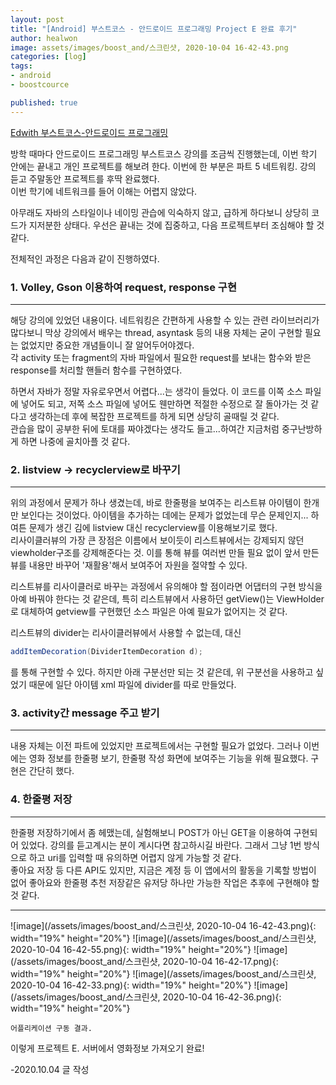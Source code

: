 ```yaml
---
layout: post
title: "[Android] 부스트코스 - 안드로이드 프로그래밍 Project E 완료 후기"
author: healwon
image: assets/images/boost_and/스크린샷, 2020-10-04 16-42-43.png
categories: [log]
tags:
- android
- boostcource

published: true
---
```


[Edwith 부스트코스-안드로이드 프로그래밍](https://www.edwith.org/boostcourse-android)

방학 때마다 안드로이드 프로그래밍 부스트코스 강의를 조금씩 진행했는데, 이번 학기 안에는 끝내고 개인 프로젝트를 해보려 한다. 이번에 한 부분은 파트 5 네트워킹. 강의 듣고 주말동안 프로젝트를 후딱 완료했다.  
이번 학기에 네트워크를 들어 이해는 어렵지 않았다.

아무래도 자바의 스타일이나 네이밍 관습에 익숙하지 않고, 급하게 하다보니 상당히 코드가 지저분한 상태다. 우선은 끝내는 것에 집중하고, 다음 프로젝트부터 조심해야 할 것 같다.

전체적인 과정은 다음과 같이 진행하였다.

### 1. Volley, Gson 이용하여 request, response 구현  
***
해당 강의에 있었던 내용이다. 네트워킹은 간편하게 사용할 수 있는 관련 라이브러리가 많다보니 막상 강의에서 배우는 thread, asyntask 등의 내용 자체는 굳이 구현할 필요는 없었지만 중요한 개념들이니 잘 알어두어야겠다.  
각 activity 또는 fragment의 자바 파일에서 필요한 request를 보내는 함수와 받은 response를 처리할 핸들러 함수를 구현하였다.

하면서 자바가 정말 자유로우면서 어렵다...는 생각이 들었다. 이 코드를 이쪽 소스 파일에 넣어도 되고, 저쪽 소스 파일에 넣어도 웬만하면 적절한 수정으로 잘 돌아가는 것 같다고 생각하는데 후에 복잡한 프로젝트를 하게 되면 상당히 골때릴 것 같다.  
관습을 많이 공부한 뒤에 토대를 짜야겠다는 생각도 들고...하여간 지금처럼 중구난방하게 하면 나중에 골치아플 것 같다.

### 2. listview -> recyclerview로 바꾸기  
***
위의 과정에서 문제가 하나 생겼는데, 바로 한줄평을 보여주는 리스트뷰 아이템이 한개만 보인다는 것이었다. 아이템을 추가하는 데에는 문제가 없었는데 무슨 문제인지... 하여튼 문제가 생긴 김에 listview 대신 recyclerview를 이용해보기로 했다.  
리사이클러뷰의 가장 큰 장점은 이름에서 보이듯이 리스트뷰에서는 강제되지 않던 viewholder구조를 강제해준다는 것. 이를 통해 뷰를 여러번 만들 필요 없이 앞서 만든 뷰를 내용만 바꾸어 '재활용'해서 보여주어 자원을 절약할 수 있다.

리스트뷰를 리사이클러로 바꾸는 과정에서 유의해야 할 점이라면 어댑터의 구현 방식을 아예 바꿔야 한다는 것 같은데, 
특히 리스트뷰에서 사용하던 getView()는 ViewHolder로 대체하여 getview를 구현했던 소스 파일은 아예 필요가 없어지는 것 같다.

리스트뷰의 divider는 리사이클러뷰에서 사용할 수 없는데, 대신  
```Java
addItemDecoration(DividerItemDecoration d);
```
를 통해 구현할 수 있다. 하지만 아래 구분선만 되는 것 같은데, 위 구분선을 사용하고 싶었기 때문에 일단 아이템 xml 파일에 divider를 따로 만들었다.

### 3. activity간 message 주고 받기  
***
내용 자체는 이전 파트에 있었지만 프로젝트에서는 구현할 필요가 없었다. 그러나 이번에는 영화 정보를 한줄평 보기, 한줄평 작성 화면에 보여주는 기능을 위해 필요했다. 구현은 간단히 했다.

### 4. 한줄평 저장  
***
한줄평 저장하기에서 좀 헤맸는데, 실험해보니 POST가 아닌 GET을 이용하여 구현되어 있었다. 강의를 듣고계시는 분이 계시다면 참고하시길 바란다. 그래서 그냥 1번 방식으로 하고 uri를 입력할 때 유의하면 어렵지 않게 가능할 것 같다.  
좋아요 저장 등 다른 API도 있지만, 지금은 계정 등 이 앱에서의 활동을 기록할 방법이 없어 좋아요와 한줄평 추천 저장같은 유저당 하나만 가능한 작업은 추후에 구현해야 할 것 같다.

***
![image](/assets/images/boost_and/스크린샷, 2020-10-04 16-42-43.png){: width="19%" height="20%"}
![image](/assets/images/boost_and/스크린샷, 2020-10-04 16-42-55.png){: width="19%" height="20%"}
![image](/assets/images/boost_and/스크린샷, 2020-10-04 16-42-17.png){: width="19%" height="20%"}
![image](/assets/images/boost_and/스크린샷, 2020-10-04 16-42-33.png){: width="19%" height="20%"}
![image](/assets/images/boost_and/스크린샷, 2020-10-04 16-42-36.png){: width="19%" height="20%"}
```
어플리케이션 구동 결과.
```

이렇게 프로젝트 E. 서버에서 영화정보 가져오기 완료!


-2020.10.04 글 작성
